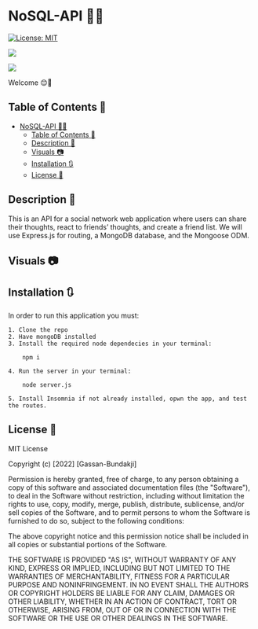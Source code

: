 # NoSQL-API 👨‍💻

[![License: MIT](https://img.shields.io/badge/License-MIT-yellow.svg)](https://opensource.org/licenses/MIT)

![](https://img.shields.io/badge/Database-MongoDB-yellow?style=flat-square&logo=mongoDB) 

![](https://img.shields.io/badge/npm%20package-mongoose-cyan?style=flat-square&logo=npm)

Welcome 😊👋

## Table of Contents 📓

- [NoSQL-API 👨‍💻](#nosql-api-)
  - [Table of Contents 📓](#table-of-contents-)
  - [Description 📝](#description-)
  - [Visuals 📷](#visuals-)
  - [Installation 🔃](#installation-)
  - [License 🔑](#license-)

## Description 📝

 This is an API for a social network web application where users can share their thoughts, react to friends’ thoughts, and create a friend list. We will use Express.js for routing, a MongoDB database, and the Mongoose ODM.

## Visuals 📷



## Installation 🔃

In order to run this application you must:

    1. Clone the repo
    2. Have mongoDB installed
    3. Install the required node dependecies in your terminal:
   
        npm i

    4. Run the server in your terminal: 

        node server.js
        
    5. Install Insomnia if not already installed, opwn the app, and test the routes.

## License 🔑

MIT License

Copyright (c) [2022] [Gassan-Bundakji]

Permission is hereby granted, free of charge, to any person obtaining a copy of this software and associated documentation files (the "Software"), to deal in the Software without restriction, including without limitation the rights to use, copy, modify, merge, publish, distribute, sublicense, and/or sell copies of the Software, and to permit persons to whom the Software is furnished to do so, subject to the following conditions:

The above copyright notice and this permission notice shall be included in all copies or substantial portions of the Software.

THE SOFTWARE IS PROVIDED "AS IS", WITHOUT WARRANTY OF ANY KIND, EXPRESS OR IMPLIED, INCLUDING BUT NOT LIMITED TO THE WARRANTIES OF MERCHANTABILITY, FITNESS FOR A PARTICULAR PURPOSE AND NONINFRINGEMENT. IN NO EVENT SHALL THE AUTHORS OR COPYRIGHT HOLDERS BE LIABLE FOR ANY CLAIM, DAMAGES OR OTHER LIABILITY, WHETHER IN AN ACTION OF CONTRACT, TORT OR OTHERWISE, ARISING FROM, OUT OF OR IN CONNECTION WITH THE SOFTWARE OR THE USE OR OTHER DEALINGS IN THE SOFTWARE.